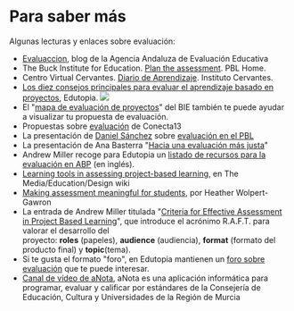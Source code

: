 
# Para saber más

Algunas lecturas y enlaces sobre evaluación:

- [Evaluaccion](http://evaluaccion.es/), blog de la Agencia Andaluza de Evaluación Educativa
- The Buck Institute for Education. [Plan the assessment](http://pbl-online.org/PlanTheAssessment/plantheassessment.html). PBL Home.
- Centro Virtual Cervantes. [Diario de Aprendizaje](http://cvc.cervantes.es/ensenanza/biblioteca_ele/diccio_ele/diccionario/diario.htm). Instituto Cervantes.
- [Los diez consejos principales para evaluar el aprendizaje basado en proyectos](http://www.edutopia.org/pdfs/guides/edutopia-guia-diez-consejos-para-evaluar-PBL-espanol-para-imprimir.pdf), Edutopia.
![](http://cita.fundaciongsr.com/blank.gif)
- El "[mapa de evaluación de proyectos](http://bie.org/object/document/project_assessment_map)" del BIE también te puede ayudar a visualizar tu propuesta de evaluación.
- Propuestas sobre [evaluación](http://competenciasbasicas.es/evaluacion/) de Conecta13
- La presentación de [Daniel Sánchez](http://twitter.com/dasava) sobre [evaluación en el PBL](http://www.slideshare.net/dasava/evaluacin-en-el-pbl-abp)
- La presentación de Ana Basterra "[Hacia una evaluación más justa](http://www.slideshare.net/AnaBasterra/hacia-una-evaluacin-ms-justa-5256910)"
- Andrew Miller recoge para Edutopia un [listado de recursos para la evaluación en ABP](http://www.edutopia.org/pbl-assessment-resources) (en inglés).
- [Learning tools in assessing project-based learning](http://etec.ctlt.ubc.ca/510wiki/Learning_Tools_in_Assessing_Project-based_Learning), en The Media/Education/Design wiki
- [Making assessment meaningful for students](http://www.teachercreated.com/blog/2014/02/making-assessments-meaningful-for-students/?utm_source=feedburner&amp;utm_medium=feed&amp;utm_campaign=Feed:+TeacherCreatedTips+%28TEACHER+CREATED+TIPS%29), por Heather Wolpert-Gawron
- La entrada de Andrew Miller titulada "[Criteria for Effective Assessment in Project Based Learning](http://www.edutopia.org/blog/effective-assessment-project-based-learning-andrew-miller)", que introduce el acrónimo R.A.F.T. para valorar el desarrollo del proyecto: **roles** (papeles), **audience** (audiencia), **format** (formato del producto final) y **topic**(tema).
- Si te gusta el formato "foro", en Edutopia mantienen un [foro sobre evaluación](http://www.edutopia.org/groups/assessment) que te puede interesar.
- [Canal de vídeo de aNota](https://www.youtube.com/watch?v=c6a7fGVsXLo&amp;feature=youtu.be), aNota es una aplicación informática para programar, evaluar y calificar por estándares de la Consejería de Educación, Cultura y Universidades de la Región de Murcia
